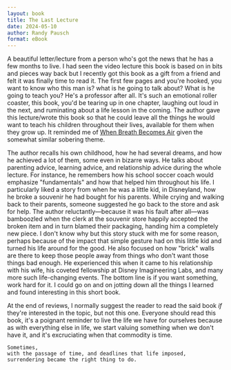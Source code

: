 ```yaml
---
layout: book
title: The Last Lecture
date: 2024-05-10
author: Randy Pausch
format: eBook
---
```


A beautiful letter/lecture from a person who's got the news that he has a few months to live. I had seen the video lecture this book is based on in bits and pieces way back but I recently got this book as a gift from a friend and felt it was finally time to read it. The first few pages and you're hooked, you want to know who this man is? what is he going to talk about? What is he going to teach you? He's a professor after all. It's such an emotional roller coaster, this book, you'd be tearing up in one chapter, laughing out loud in the next, and ruminating about a life lesson in the coming. The author gave this lecture/wrote this book so that he could leave all the things he would want to teach his children throughout their lives, available for them when they grow up. It reminded me of [When Breath Becomes Air](/reading/when-breath-becomes-air) given the somewhat similar sobering theme.

The author recalls his own childhood, how he had several dreams, and how he achieved a lot of them, some even in bizarre ways. He talks about parenting advice, learning advice, and relationship advice during the whole lecture. For instance, he remembers how his school soccer coach would emphasize "fundamentals" and how that helped him throughout his life. I particularly liked a story from when he was a little kid, in Disneyland, how he broke a souvenir he had bought for his parents. While crying and walking back to their parents, someone suggested he go back to the store and ask for help. The author reluctantly—because it was his fault after all—was bamboozled when the clerk at the souvenir store happily accepted the broken item and in turn blamed their packaging, handing him a completely new piece. I don't know why but this story stuck with me for some reason, perhaps because of the impact that simple gesture had on this little kid and turned his life around for the good. He also focused on how "brick" walls are there to keep those people away from things who don't want those things bad enough. He experienced this when it came to his relationship with his wife, his coveted fellowship at Disney Imagineering Labs, and many more such life-changing events. The bottom line is if you want something, work hard for it. I could go on and on jotting down all the things I learned and found interesting in this short book.

At the end of reviews, I normally suggest the reader to read the said book _if_ they're interested in the topic, but not this one. Everyone should read this book, it's a poignant reminder to live the life we have for ourselves because as with everything else in life, we start valuing something when we don't have it, and it's excruciating when that commodity is time.

```
Sometimes,
with the passage of time, and deadlines that life imposed,
surrendering became the right thing to do.
```
